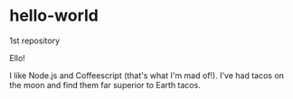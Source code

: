 # hello-world
1st repository

Ello!

I like Node.js and Coffeescript (that's what I'm mad of!).
I've had tacos on the moon and find them far superior to Earth tacos.

